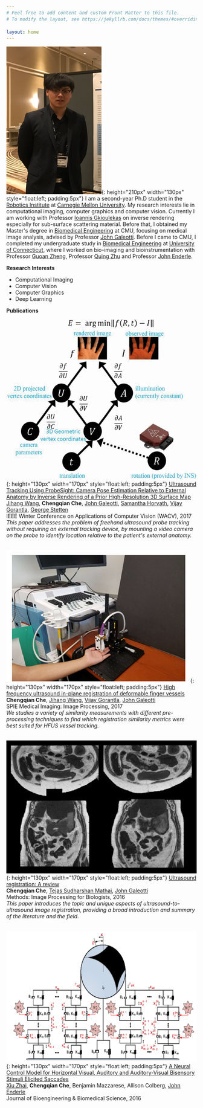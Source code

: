 ```yaml
---
# Feel free to add content and custom Front Matter to this file.
# To modify the layout, see https://jekyllrb.com/docs/themes/#overriding-theme-defaults

layout: home
---
```


![myself](/assets/images/me.png ){: height="210px" width="130px" style="float:left; padding:5px"}
I am a second-year Ph.D student in the [Robotics Institute](https://www.ri.cmu.edu/) at [Carnegie Mellon University](https://www.cmu.edu/). My research interests lie in computational imaging, computer graphics and computer vision. Currently I am working with Professor [Ioannis Gkioulekas](http://www.cs.cmu.edu/~igkioule/) on inverse rendering especially for sub-surface scattering material. Before that, I obtained my Master's degree in [Biomedical Engineering](https://www.cmu.edu/bme/) at CMU, focusing on medical image analysis, advised by Professor [John Galeotti](https://www.ri.cmu.edu/ri-faculty/john-galeotti/). Before I came to CMU, I completed my undergraduate study in [Biomedical Engineering](http://www.bme.uconn.edu/) at [University of Connecticut](https://uconn.edu/), where I worked on bio-imaging and bioinstrumentation with Professor [Guoan Zheng](https://sites.google.com/site/gazheng/people), Professor [Quing Zhu](https://engineering.wustl.edu/Profiles/Pages/Quing-Zhu.aspx) and Professor [John Enderle](https://scholar.google.com/citations?user=H73vy_sAAAAJ&hl=en). 



**Research Interests**
* Computational Imaging
* Computer Vision
* Computer Graphics
* Deep Learning




**Publications**

![wacv](/assets/images/wacv.gif ){: height="130px" width="170px" style="float:left; padding:5px"} [Ultrasound Tracking Using ProbeSight: Camera Pose Estimation Relative to External Anatomy by Inverse Rendering of a Prior High-Resolution 3D Surface Map](https://ieeexplore.ieee.org/document/7926680) <br/>
[Jihang Wang](https://www.linkedin.com/in/jihang-wang-85965839/), **Chengqian Che**, [John Galeotti](https://www.ri.cmu.edu/ri-faculty/john-galeotti/), [Samantha Horvath](http://www.cs.cmu.edu/~./shorvath/index.html), [Vijay Gorantla](https://www.upmc.com/media/experts/vijay-gorantla), [George Stetten](https://stetten.com/) <br/>
IEEE Winter Conference on Applications of Computer Vision (WACV), 2017
 <br/>
 *This paper addresses the problem of freehand ultrasound probe tracking without requiring an external tracking device, by mounting a video camera on the probe to identify location relative to the patient's external anatomy.*
 <br/>
 <br/>


![spie](/assets/images/spie.jpg ){: height="130px" width="170px" style="float:left; padding:5px"} [High frequency ultrasound in-plane registration of deformable finger vessels](https://www.spiedigitallibrary.org/conference-proceedings-of-spie/10133/101332L/High-frequency-ultrasound-in-plane-registration-of-deformable-finger-vessels/10.1117/12.2254708.full?SSO=1) <br/>
**Chengqian Che**, [Jihang Wang](https://www.linkedin.com/in/jihang-wang-85965839/), [Vijay Gorantla](https://www.upmc.com/media/experts/vijay-gorantla), [John Galeotti](https://www.ri.cmu.edu/ri-faculty/john-galeotti/) <br/>
SPIE Medical Imaging: Image Processing, 2017
 <br/>
 *We studies a variety of similarity measurements with different pre-processing techniques to find which registration similarity metrics were best suited for HFUS vessel tracking.*
 <br/>
 <br/>


![ultrasound](/assets/images/ultrasound.jpg ){: height="130px" width="170px" style="float:left; padding:5px"} [Ultrasound registration: A review](https://www.sciencedirect.com/science/article/pii/S1046202316304789?via%3Dihub) <br/>
**Chengqian Che**, [Tejas Sudharshan Mathai](https://www.ri.cmu.edu/ri-people/tejas-sudharshan-mathai/), [John Galeotti](https://www.ri.cmu.edu/ri-faculty/john-galeotti/) <br/>
Methods: Image Processing for Biologists, 2016
 <br/>
 *This paper introduces the topic and unique aspects of ultrasound-to-ultrasound image registration, providing a broad introduction and summary of the literature and the field.*
 <br/>
 <br/>


![jbme](/assets/images/jbme_crop.png ){: height="130px" width="170px" style="float:left; padding:5px"} [A Neural Control Model for Horizontal Visual, Auditory and Auditory-Visual Bisensory Stimuli Elicited Saccades](https://www.omicsonline.org/open-access/a-neural-control-model-for-horizontal-visual-auditory-and-auditoryvisual-bisensory-stimuli-elicited-saccades-2155-9538-1000S3:004.php?aid=68348) <br/>
[Xiu Zhai](https://www.linkedin.com/in/xiu-zhai-40a43417a/), **Chengqian Che**, Benjamin Mazzarese, Allison Colberg, [John Enderle](https://scholar.google.com/citations?user=H73vy_sAAAAJ&hl=en) <br/>
Journal of Bioengineering & Biomedical Science, 2016

